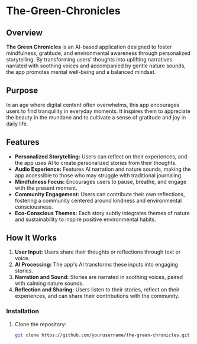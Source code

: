 # The-Green-Chronicles

## Overview
**The Green Chronicles** is an AI-based application designed to foster mindfulness, gratitude, and environmental awareness through personalized storytelling. By transforming users' thoughts into uplifting narratives narrated with soothing voices and accompanied by gentle nature sounds, the app promotes mental well-being and a balanced mindset.

## Purpose
In an age where digital content often overwhelms, this app encourages users to find tranquility in everyday moments. It inspires them to appreciate the beauty in the mundane and to cultivate a sense of gratitude and joy in daily life.

## Features
- **Personalized Storytelling:** Users can reflect on their experiences, and the app uses AI to create personalized stories from their thoughts.
- **Audio Experience:** Features AI narration and nature sounds, making the app accessible to those who may struggle with traditional journaling.
- **Mindfulness Focus:** Encourages users to pause, breathe, and engage with the present moment.
- **Community Engagement:** Users can contribute their own reflections, fostering a community centered around kindness and environmental consciousness.
- **Eco-Conscious Themes:** Each story subtly integrates themes of nature and sustainability to inspire positive environmental habits.

## How It Works
1. **User Input:** Users share their thoughts or reflections through text or voice.
2. **AI Processing:** The app's AI transforms these inputs into engaging stories.
3. **Narration and Sound:** Stories are narrated in soothing voices, paired with calming nature sounds.
4. **Reflection and Sharing:** Users listen to their stories, reflect on their experiences, and can share their contributions with the community.


### Installation
1. Clone the repository:
   ```bash
   git clone https://github.com/yourusername/the-green-chronicles.git
   ```
   

